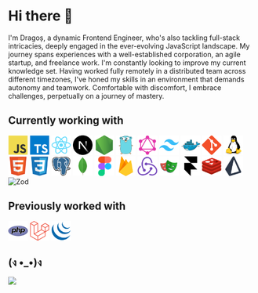 # Hi there 👋

I'm Dragoș, a dynamic Frontend Engineer, who's also tackling full-stack intricacies, deeply engaged in the ever-evolving JavaScript landscape. My journey spans experiences with a well-established corporation, an agile startup, and freelance work. I'm constantly looking to improve my current knowledge set. Having worked fully remotely in a distributed team across different timezones, I've honed my skills in an environment that demands autonomy and teamwork. Comfortable with discomfort, I embrace challenges, perpetually on a journey of mastery.

## Currently working with
<div>
<img src="https://raw.githubusercontent.com/devicons/devicon/master/icons/javascript/javascript-original.svg" alt="JavaScript" title="JavaScript" width="40" height="40"/>
<img src="https://raw.githubusercontent.com/devicons/devicon/master/icons/typescript/typescript-original.svg" alt="TypeScript" title="TypeScript" width="40" height="40"/>
<img src="https://raw.githubusercontent.com/devicons/devicon/master/icons/react/react-original.svg" alt="React" title="React" width="40" height="40"/>
<img src="https://raw.githubusercontent.com/devicons/devicon/master/icons/nextjs/nextjs-original.svg" alt="Next.js" title="Next.js" width="40" height="40"/>
<img src="https://raw.githubusercontent.com/devicons/devicon/master/icons/nodejs/nodejs-original.svg" alt="Node.js" title="Node.js" width="40" height="40"/>
<img src="https://raw.githubusercontent.com/devicons/devicon/master/icons/go/go-original.svg" alt="Golang" title="Golang" width="40" height="40"/>
<img src="https://raw.githubusercontent.com/devicons/devicon/master/icons/graphql/graphql-plain.svg" alt="GraphQL" title="GraphQL" width="40" height="40"/>
<img src="https://raw.githubusercontent.com/devicons/devicon/master/icons/tailwindcss/tailwindcss-original.svg" alt="Tailwind CSS" title="Tailwind CSS" width="40" height="40"/>
<img src="https://raw.githubusercontent.com/devicons/devicon/master/icons/docker/docker-original.svg" alt="Docker" title="Docker" width="40" height="40"/>
<img src="https://raw.githubusercontent.com/devicons/devicon/master/icons/git/git-original.svg" alt="Git" title="Git" width="40" height="40"/>
<img src="https://raw.githubusercontent.com/devicons/devicon/master/icons/linux/linux-original.svg" alt="Linux" title="Linux" width="40" height="40"/>
<img src="https://raw.githubusercontent.com/devicons/devicon/master/icons/html5/html5-original.svg" alt="HTML5" title="HTML5" width="40" height="40"/>
<img src="https://raw.githubusercontent.com/devicons/devicon/master/icons/css3/css3-original.svg" alt="CSS3" title="CSS3" width="40" height="40"/>
<img src="https://raw.githubusercontent.com/devicons/devicon/master/icons/postgresql/postgresql-original.svg" alt="PostgreSQL" title="PostgreSQL" width="40" height="40"/>
<img src="https://raw.githubusercontent.com/devicons/devicon/master/icons/mongodb/mongodb-original.svg" alt="MongoDB" title="MongoDB" width="40" height="40"/>
<img src="https://raw.githubusercontent.com/devicons/devicon/master/icons/figma/figma-original.svg" alt="Figma" title="Figma" width="40" height="40"/>
<img src="https://raw.githubusercontent.com/devicons/devicon/master/icons/firebase/firebase-original.svg" alt="Firebase" title="Firebase" width="40" height="40"/>
<img src="https://raw.githubusercontent.com/devicons/devicon/master/icons/redux/redux-original.svg" alt="Redux" title="Redux" width="40" height="40"/>
<img src="https://raw.githubusercontent.com/devicons/devicon/master/icons/playwright/playwright-original.svg" alt="Playwright" title="Playwright" width="40" height="40"/>
<img src="https://raw.githubusercontent.com/devicons/devicon/master/icons/framermotion/framermotion-original.svg" alt="Framer Motion" title="Framer Motion" width="40" height="40"/>
<img src="https://raw.githubusercontent.com/devicons/devicon/master/icons/redis/redis-original.svg" alt="Redis" title="Redis" width="40" height="40"/>
<img src="https://raw.githubusercontent.com/devicons/devicon/master/icons/prisma/prisma-original.svg" alt="Prisma" title="Prisma" width="40" height="40"/>
<img src="https://zod.dev/logo.svg" alt="Zod" title="Zod" width="40" height="40"/>
</div>

## Previously worked with

<div>
<img src="https://raw.githubusercontent.com/devicons/devicon/master/icons/php/php-original.svg" alt="PHP" title="PHP" width="40" height="40"/>
<img src="https://raw.githubusercontent.com/devicons/devicon/master/icons/laravel/laravel-original.svg" alt="Laravel" title="Laravel" width="40" height="40"/>
<img src="https://raw.githubusercontent.com/devicons/devicon/master/icons/jquery/jquery-original.svg" alt="jQuery" title="jQuery" width="40" height="40"/>
</div>

## (ง •_•)ง

![](https://komarev.com/ghpvc/?username=dragos-cojocaru&style=for-the-badge&color=green&abbreviated=true)

